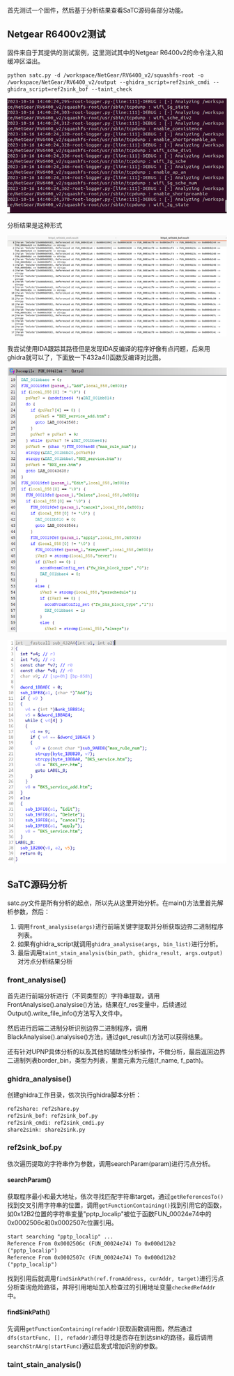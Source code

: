 首先测试一个固件，然后基于分析结果查看SaTC源码各部分功能。

## Netgear R6400v2测试
固件来自于其提供的测试案例，这里测试其中的Netgear R6400v2的命令注入和缓冲区溢出。
```
python satc.py -d /workspace/NetGear/RV6400_v2/squashfs-root -o /workspace/NetGear/RV6400_v2/output --ghidra_script=ref2sink_cmdi --ghidra_script=ref2sink_bof --taint_check
```

![](images/Pasted%20image%2020231016224033.png)

分析结果是这种形式

![](images/Pasted%20image%2020231017085006.png)

我尝试使用IDA跟踪其路径但是发现IDA反编译的程序好像有点问题，后来用ghidra就可以了，下面放一下432a4()函数反编译对比图。

![](images/Pasted%20image%2020231017085221.png)

![](images/Pasted%20image%2020231017085241.png)

## SaTC源码分析
satc.py文件是所有分析的起点，所以先从这里开始分析。在main()方法里首先解析参数，然后：
1. 调用`front_analysise(args)`进行前端关键字提取并分析获取边界二进制程序列表。
2. 如果有ghidra_script就调用`ghidra_analysise(args, bin_list)`进行分析。
3. 最后调用`taint_stain_analysis(bin_path, ghidra_result, args.output)`对污点分析结果分析

### front_analysise()
首先进行前端分析进行（不同类型的）字符串提取，调用FrontAnalysise().analysise()方法，结果在f_res变量中，后续通过Output().write_file_info()方法写入文件中。

然后进行后端二进制分析识别边界二进制程序，调用BlackAnalysise().analysise()方法，通过get_result()方法可以获得结果。

还有针对UPNP具体分析的以及其他的辅助性分析操作，不做分析，最后返回边界二进制列表border_bin，类型为列表，里面元素为元组(f_name, f_path)。

### ghidra_analysise()
创建ghidra工作目录，依次执行ghidra脚本分析：

```
ref2share: ref2share.py
ref2sink_bof: ref2sink_bof.py
ref2sink_cmdi: ref2sink_cmdi.py
share2sink: share2sink.py
```

### ref2sink_bof.py
依次遍历提取的字符串作为参数，调用searchParam(param)进行污点分析。

#### searchParam()
获取程序最小和最大地址，依次寻找匹配字符串target，通过`getReferencesTo()`找到交叉引用字符串的位置，调用`getFunctionContaining()`找到引用它的函数，如0x12B2位置的字符串变量"pptp_localip"被位于函数FUN_00024e74中的0x0002506c和0x0002507c位置引用。

```
start searching "pptp_localip" ...
Reference From 0x0002506c (FUN_00024e74) To 0x000d12b2 ("pptp_localip")
Reference From 0x0002507c (FUN_00024e74) To 0x000d12b2 ("pptp_localip")
```

找到引用后就调用`findSinkPath(ref.fromAddress, curAddr, target)`进行污点分析查询危险路径，并将引用地址加入检查过的引用地址变量`checkedRefAddr`中。

#### findSinkPath()
先调用`getFunctionContaining(refaddr)`获取函数调用图，然后通过`dfs(startFunc, [], refaddr)`递归寻找是否存在到达sink的路径，最后调用`searchStrAArg(startFunc)`通过启发式增加识别的参数。


### taint_stain_analysis()
